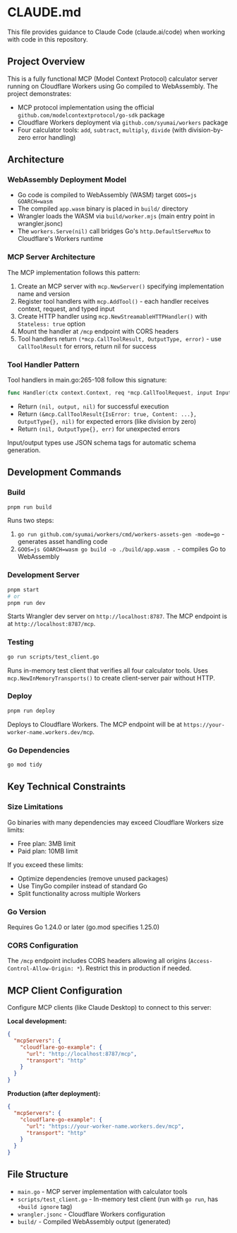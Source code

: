 # CLAUDE.md

This file provides guidance to Claude Code (claude.ai/code) when working with code in this repository.

## Project Overview

This is a fully functional MCP (Model Context Protocol) calculator server running on Cloudflare Workers using Go compiled to WebAssembly. The project demonstrates:
- MCP protocol implementation using the official `github.com/modelcontextprotocol/go-sdk` package
- Cloudflare Workers deployment via `github.com/syumai/workers` package
- Four calculator tools: `add`, `subtract`, `multiply`, `divide` (with division-by-zero error handling)

## Architecture

### WebAssembly Deployment Model

- Go code is compiled to WebAssembly (WASM) target `GOOS=js GOARCH=wasm`
- The compiled `app.wasm` binary is placed in `build/` directory
- Wrangler loads the WASM via `build/worker.mjs` (main entry point in wrangler.jsonc)
- The `workers.Serve(nil)` call bridges Go's `http.DefaultServeMux` to Cloudflare's Workers runtime

### MCP Server Architecture

The MCP implementation follows this pattern:
1. Create an MCP server with `mcp.NewServer()` specifying implementation name and version
2. Register tool handlers with `mcp.AddTool()` - each handler receives context, request, and typed input
3. Create HTTP handler using `mcp.NewStreamableHTTPHandler()` with `Stateless: true` option
4. Mount the handler at `/mcp` endpoint with CORS headers
5. Tool handlers return `(*mcp.CallToolResult, OutputType, error)` - use `CallToolResult` for errors, return nil for success

### Tool Handler Pattern

Tool handlers in main.go:265-108 follow this signature:
```go
func Handler(ctx context.Context, req *mcp.CallToolRequest, input InputType) (*mcp.CallToolResult, OutputType, error)
```

- Return `(nil, output, nil)` for successful execution
- Return `(&mcp.CallToolResult{IsError: true, Content: ...}, OutputType{}, nil)` for expected errors (like division by zero)
- Return `(nil, OutputType{}, err)` for unexpected errors

Input/output types use JSON schema tags for automatic schema generation.

## Development Commands

### Build
```bash
pnpm run build
```
Runs two steps:
1. `go run github.com/syumai/workers/cmd/workers-assets-gen -mode=go` - generates asset handling code
2. `GOOS=js GOARCH=wasm go build -o ./build/app.wasm .` - compiles Go to WebAssembly

### Development Server
```bash
pnpm start
# or
pnpm run dev
```
Starts Wrangler dev server on `http://localhost:8787`. The MCP endpoint is at `http://localhost:8787/mcp`.

### Testing
```bash
go run scripts/test_client.go
```
Runs in-memory test client that verifies all four calculator tools. Uses `mcp.NewInMemoryTransports()` to create client-server pair without HTTP.

### Deploy
```bash
pnpm run deploy
```
Deploys to Cloudflare Workers. The MCP endpoint will be at `https://your-worker-name.workers.dev/mcp`.

### Go Dependencies
```bash
go mod tidy
```

## Key Technical Constraints

### Size Limitations
Go binaries with many dependencies may exceed Cloudflare Workers size limits:
- Free plan: 3MB limit
- Paid plan: 10MB limit

If you exceed these limits:
- Optimize dependencies (remove unused packages)
- Use TinyGo compiler instead of standard Go
- Split functionality across multiple Workers

### Go Version
Requires Go 1.24.0 or later (go.mod specifies 1.25.0)

### CORS Configuration
The `/mcp` endpoint includes CORS headers allowing all origins (`Access-Control-Allow-Origin: *`). Restrict this in production if needed.

## MCP Client Configuration

Configure MCP clients (like Claude Desktop) to connect to this server:

**Local development:**
```json
{
  "mcpServers": {
    "cloudflare-go-example": {
      "url": "http://localhost:8787/mcp",
      "transport": "http"
    }
  }
}
```

**Production (after deployment):**
```json
{
  "mcpServers": {
    "cloudflare-go-example": {
      "url": "https://your-worker-name.workers.dev/mcp",
      "transport": "http"
    }
  }
}
```

## File Structure

- `main.go` - MCP server implementation with calculator tools
- `scripts/test_client.go` - In-memory test client (run with `go run`, has `+build ignore` tag)
- `wrangler.jsonc` - Cloudflare Workers configuration
- `build/` - Compiled WebAssembly output (generated)
